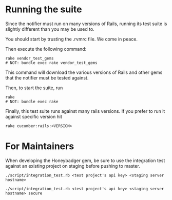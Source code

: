 Running the suite
=================

Since the notifier must run on many versions of Rails, running its test suite is slightly different than you may be used to.

You should start by trusting the .rvmrc file. We come in peace.

Then execute the following command:

    rake vendor_test_gems
    # NOT: bundle exec rake vendor_test_gems

This command will download the various versions of Rails and other gems that the notifier must be tested against.

Then, to start the suite, run

    rake
    # NOT: bundle exec rake

Finally, this test suite runs against many rails versions. If you
prefer to run it against specific version hit

    rake cucumber:rails:<VERSION>


For Maintainers
================

When developing the Honeybadger gem, be sure to use the integration test against an existing project on staging before pushing to master.

    ./script/integration_test.rb <test project's api key> <staging server hostname>

    ./script/integration_test.rb <test project's api key> <staging server hostname> secure
